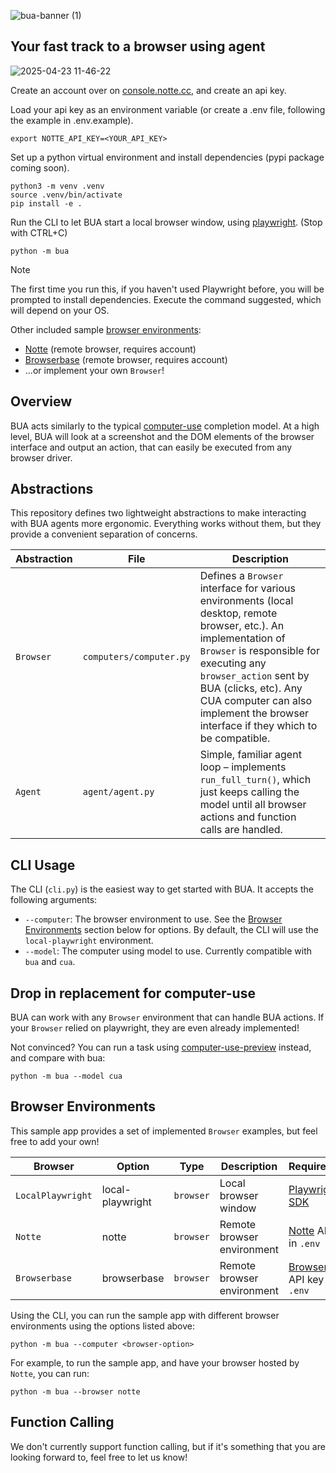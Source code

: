 ![bua-banner (1)](https://github.com/user-attachments/assets/8c21e357-742b-4693-950d-04ac73d8d72d)

## Your fast track to a browser using agent

![2025-04-23 11-46-22](https://github.com/user-attachments/assets/9774aa35-c7b3-45a2-949e-e7a7552cda83)

Create an account over on [console.notte.cc](https://console.notte.cc/start), and create an api key.

Load your api key as an environment variable (or create a .env file, following the example in .env.example). 
```
export NOTTE_API_KEY=<YOUR_API_KEY>
```

Set up a python virtual environment and install dependencies (pypi package coming soon).

```shell
python3 -m venv .venv
source .venv/bin/activate
pip install -e .
```

Run the CLI to let BUA start a local browser window, using [playwright](https://playwright.dev/). (Stop with CTRL+C)

```shell
python -m bua
```

> [!NOTE]  
> The first time you run this, if you haven't used Playwright before, you will be prompted to install dependencies. Execute the command suggested, which will depend on your OS.

Other included sample [browser environments](#browser-environments):

- [Notte](https://www.notte.cc) (remote browser, requires account)
- [Browserbase](https://www.browserbase.com/) (remote browser, requires account)
- ...or implement your own `Browser`!

## Overview

BUA acts similarly to the typical [computer-use](https://platform.openai.com/docs/models/computer-use-preview) completion model. At a high level, BUA will look at a screenshot and the DOM elements of the browser interface and output an action, that can easily be executed from any browser driver.

## Abstractions

This repository defines two lightweight abstractions to make interacting with BUA agents more ergonomic. Everything works without them, but they provide a convenient separation of concerns.

| Abstraction | File                   | Description                                                                                                                                                                                               |
| ----------- | ---------------------- | --------------------------------------------------------------------------------------------------------------------------------------------------------------------------------------------------------- |
| `Browser`   | `computers/computer.py` | Defines a `Browser` interface for various environments (local desktop, remote browser, etc.). An implementation of `Browser` is responsible for executing any `browser_action` sent by BUA (clicks, etc). Any CUA computer can also implement the browser interface if they which to be compatible.|
| `Agent`     | `agent/agent.py`       | Simple, familiar agent loop – implements `run_full_turn()`, which just keeps calling the model until all browser actions and function calls are handled.                                                  |

## CLI Usage

The CLI (`cli.py`) is the easiest way to get started with BUA. It accepts the following arguments:

- `--computer`: The browser environment to use. See the [Browser Environments](#browser-environments) section below for options. By default, the CLI will use the `local-playwright` environment.
- `--model`: The computer using model to use. Currently compatible with `bua` and `cua`.

## Drop in replacement for computer-use

BUA can work with any `Browser` environment that can handle BUA actions.
If your `Browser` relied on playwright, they are even already implemented!

Not convinced? You can run a task using [computer-use-preview](https://platform.openai.com/docs/models/computer-use-preview) instead, and compare with bua:

```
python -m bua --model cua
```

## Browser Environments

This sample app provides a set of implemented `Browser` examples, but feel free to add your own!

| Browser           | Option           | Type      | Description                | Requirements                                                  |
| ----------------- | ---------------- | --------- | -------------------------- | ------------------------------------------------------------- |
| `LocalPlaywright` | local-playwright | `browser` | Local browser window       | [Playwright SDK](https://playwright.dev/)                     |
| `Notte`           | notte            | `browser` | Remote browser environment | [Notte](https://www.notte.cc/) API key in `.env`              |
| `Browserbase`     | browserbase      | `browser` | Remote browser environment | [Browserbase](https://www.browserbase.com/) API key in `.env` |

Using the CLI, you can run the sample app with different browser environments using the options listed above:

```shell
python -m bua --computer <browser-option>
```

For example, to run the sample app, and have your browser hosted by `Notte`, you can run:

```shell
python -m bua --browser notte
```

## Function Calling

We don't currently support function calling, but if it's something that you are looking forward to, feel free to let us know!

